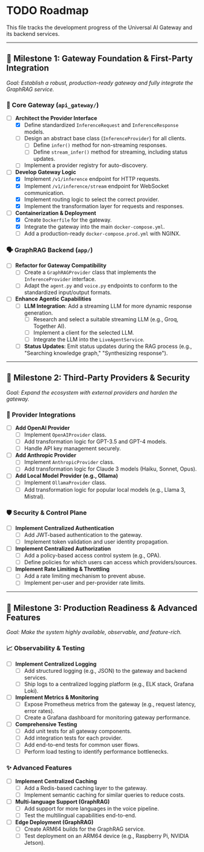 # TODO Roadmap

This file tracks the development progress of the Universal AI Gateway and its backend services.

---

## 🎯 Milestone 1: Gateway Foundation & First-Party Integration

*Goal: Establish a robust, production-ready gateway and fully integrate the GraphRAG service.* 

### 🚀 Core Gateway (`api_gateway/`)

- [ ] **Architect the Provider Interface**
  - [x] Define standardized `InferenceRequest` and `InferenceResponse` models.
  - [ ] Design an abstract base class (`InferenceProvider`) for all clients.
    - [ ] Define `infer()` method for non-streaming responses.
    - [ ] Define `stream_infer()` method for streaming, including status updates.
  - [ ] Implement a provider registry for auto-discovery.

- [ ] **Develop Gateway Logic**
  - [x] Implement `/v1/inference` endpoint for HTTP requests.
  - [x] Implement `/v1/inference/stream` endpoint for WebSocket communication.
  - [x] Implement routing logic to select the correct provider.
  - [x] Implement the transformation layer for requests and responses.

- [ ] **Containerization & Deployment**
  - [x] Create `Dockerfile` for the gateway.
  - [x] Integrate the gateway into the main `docker-compose.yml`.
  - [ ] Add a production-ready `docker-compose.prod.yml` with NGINX.

### 🗣️ GraphRAG Backend (`app/`)

- [ ] **Refactor for Gateway Compatibility**
  - [ ] Create a `GraphRAGProvider` class that implements the `InferenceProvider` interface.
  - [ ] Adapt the `agent.py` and `voice.py` endpoints to conform to the standardized input/output formats.

- [ ] **Enhance Agentic Capabilities**
  - [ ] **LLM Integration**: Add a streaming LLM for more dynamic response generation.
    - [ ] Research and select a suitable streaming LLM (e.g., Groq, Together AI).
    - [ ] Implement a client for the selected LLM.
    - [ ] Integrate the LLM into the `LiveAgentService`.
  - [ ] **Status Updates**: Emit status updates during the RAG process (e.g., "Searching knowledge graph," "Synthesizing response").

---

## 🎯 Milestone 2: Third-Party Providers & Security

*Goal: Expand the ecosystem with external providers and harden the gateway.* 

### 🔌 Provider Integrations

- [ ] **Add OpenAI Provider**
  - [ ] Implement `OpenAIProvider` class.
  - [ ] Add transformation logic for GPT-3.5 and GPT-4 models.
  - [ ] Handle API key management securely.

- [ ] **Add Anthropic Provider**
  - [ ] Implement `AnthropicProvider` class.
  - [ ] Add transformation logic for Claude 3 models (Haiku, Sonnet, Opus).

- [ ] **Add Local Model Provider (e.g., Ollama)**
  - [ ] Implement `OllamaProvider` class.
  - [ ] Add transformation logic for popular local models (e.g., Llama 3, Mistral).

### 🛡️ Security & Control Plane

- [ ] **Implement Centralized Authentication**
  - [ ] Add JWT-based authentication to the gateway.
  - [ ] Implement token validation and user identity propagation.

- [ ] **Implement Centralized Authorization**
  - [ ] Add a policy-based access control system (e.g., OPA).
  - [ ] Define policies for which users can access which providers/sources.

- [ ] **Implement Rate Limiting & Throttling**
  - [ ] Add a rate limiting mechanism to prevent abuse.
  - [ ] Implement per-user and per-provider rate limits.

---

## 🎯 Milestone 3: Production Readiness & Advanced Features

*Goal: Make the system highly available, observable, and feature-rich.* 

### 📈 Observability & Testing

- [ ] **Implement Centralized Logging**
  - [ ] Add structured logging (e.g., JSON) to the gateway and backend services.
  - [ ] Ship logs to a centralized logging platform (e.g., ELK stack, Grafana Loki).

- [ ] **Implement Metrics & Monitoring**
  - [ ] Expose Prometheus metrics from the gateway (e.g., request latency, error rates).
  - [ ] Create a Grafana dashboard for monitoring gateway performance.

- [ ] **Comprehensive Testing**
  - [ ] Add unit tests for all gateway components.
  - [ ] Add integration tests for each provider.
  - [ ] Add end-to-end tests for common user flows.
  - [ ] Perform load testing to identify performance bottlenecks.

### ✨ Advanced Features

- [ ] **Implement Centralized Caching**
  - [ ] Add a Redis-based caching layer to the gateway.
  - [ ] Implement semantic caching for similar queries to reduce costs.

- [ ] **Multi-language Support (GraphRAG)**
  - [ ] Add support for more languages in the voice pipeline.
  - [ ] Test the multilingual capabilities end-to-end.

- [ ] **Edge Deployment (GraphRAG)**
  - [ ] Create ARM64 builds for the GraphRAG service.
  - [ ] Test deployment on an ARM64 device (e.g., Raspberry Pi, NVIDIA Jetson).